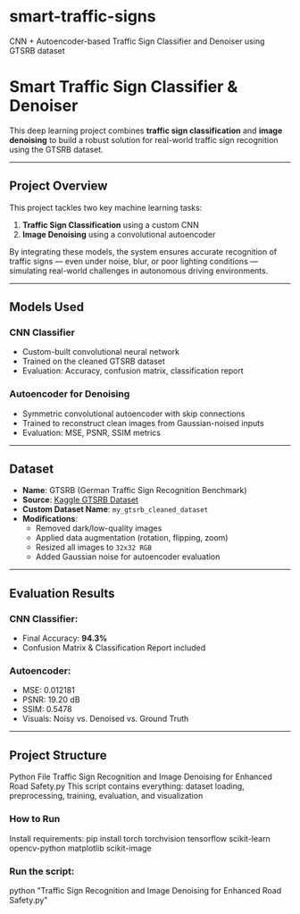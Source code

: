 # smart-traffic-signs
CNN + Autoencoder-based Traffic Sign Classifier and Denoiser using GTSRB dataset
#  Smart Traffic Sign Classifier & Denoiser

This deep learning project combines **traffic sign classification** and **image denoising** to build a robust solution for real-world traffic sign recognition using the GTSRB dataset.

---

##  Project Overview

This project tackles two key machine learning tasks:
1. **Traffic Sign Classification** using a custom CNN
2. **Image Denoising** using a convolutional autoencoder

By integrating these models, the system ensures accurate recognition of traffic signs — even under noise, blur, or poor lighting conditions — simulating real-world challenges in autonomous driving environments.

---

##  Models Used

###  CNN Classifier
- Custom-built convolutional neural network
- Trained on the cleaned GTSRB dataset
- Evaluation: Accuracy, confusion matrix, classification report

###  Autoencoder for Denoising
- Symmetric convolutional autoencoder with skip connections
- Trained to reconstruct clean images from Gaussian-noised inputs
- Evaluation: MSE, PSNR, SSIM metrics

---

##  Dataset

- **Name**: GTSRB (German Traffic Sign Recognition Benchmark)
- **Source**: [Kaggle GTSRB Dataset](https://www.kaggle.com/datasets/meowmeowmeowmeowmeow/gtsrb-german-traffic-sign)
- **Custom Dataset Name**: `my_gtsrb_cleaned_dataset`
- **Modifications**:
  - Removed dark/low-quality images
  - Applied data augmentation (rotation, flipping, zoom)
  - Resized all images to `32x32 RGB`
  - Added Gaussian noise for autoencoder evaluation

---

##  Evaluation Results

### CNN Classifier:
-  Final Accuracy: **94.3%**
-  Confusion Matrix & Classification Report included

### Autoencoder:
-  MSE: 0.012181
-  PSNR: 19.20 dB
-  SSIM: 0.5478
-  Visuals: Noisy vs. Denoised vs. Ground Truth

---

## Project Structure
Python File
Traffic Sign Recognition and Image Denoising for Enhanced Road Safety.py
This script contains everything: dataset loading, preprocessing, training, evaluation, and visualization

### How to Run
Install requirements:
pip install torch torchvision tensorflow scikit-learn opencv-python matplotlib scikit-image

### Run the script:
python "Traffic Sign Recognition and Image Denoising for Enhanced Road Safety.py"



